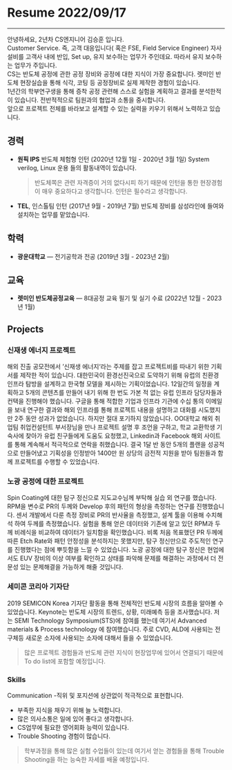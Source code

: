 # Resume 2022/09/17

---

안녕하세요, 2년차 CS엔지니어 김승훈 입니다.
<br/>
Customer Service. 즉, 고객 대응입니다( 혹은 FSE, Field Service Engineer) 자사 설비를 고객사 내에 
반입, Set up, 유지 보수하는 업무가 주인데요. 따라서 유지 보수하는 업무가 주입니다.
<br/>
CS는 반도체 공정에 관한 공정 장비와 공정에 대한 지식이 가장 중요합니다.
렛미인 반도체 현장실습을 통해 식각, 코팅 등 공정장비로 실제 제작한 경험이 있습니다.
<br/>
1년간의 학부연구생을 통해 증착 공정 관련해 스스로 실험을 계획하고 결과를 분석한적이 있습니다.
전반적적으로 팀원과의 협업과 소통을 중시합니다.
<br/>
앞으로 프로젝트 전체를 바라보고 설계할 수 있는 실력을 키우기 위해서 노력하고 있습니다.

## 경력

- **원픽 IPS** 반도체 체험형 인턴
  (2020년 12월 1일 - 2020년 3월 1일)
  System verilog, Linux 운용 들의 활동내역이 있습니다.
  
  > 반도체쪽은 관련 자격증이 거의 없다시피 하기 때문에 인턴을 통한 현장경험이 매우 중요하다고 생각합니다. 인턴은 필수라고 생각합니다.
  
- **TEL**,  인스톨팀 인턴
  (2017년 9월 - 2019년 7월)
  반도체 장비를 삼성라인에 들여와 설치하는 업무를 맡았습니다.

## 학력

- **광운대학교** — 전기공학과 전공
  (2019년 3월 - 2023년 2월)

## 교육

- **렛미인 반도체공정교육** — 8대공정 교육 필기 및 실기 수료
  (2022년 12월 - 2023년 1월)

## Projects

### 신재생 에너지 프로젝트

해외 진출 공모전에서 ’신재생 에너지‘라는 주제를 잡고 프로젝트비를 따내기 위한 기획서를 제작한 적이 있습니다. 대한민국이 환경선진국으로 도약하기 위해 유럽의 친환경 인프라 탐방을 설계하고 한국형 모델을 제시하는 기획이었습니다. 12일간의 일정을 계획하고 5개의 콘텐츠를 만들어 내기 위해 한 번도 가본 적 없는 유럽 인프라 담당자들과 컨택을 진행해야 했습니다. 구글을 통해 적합한 기업과 인프라 기관에 수십 통의 이메일을 보내 연구한 결과와 해외 인프라를 통해 프로젝트 내용을 설명하고 대화를 시도했지만 2주 동안 성과가 없었습니다. 하지만 절대 포기하지 않았습니다. OO대학교 해외 취업팀 취업컨설턴트 부서장님을 만나 프로젝트 설명 후 조언을 구하고, 학교 교환학생 기숙사에 찾아가 유럽 친구들에게 도움도 요청했고, Linkedin과 Facebook 해외 사이트를 통해 계속해서 적극적으로 연락을 취했습니다. 결국 1달 반 동안 5개의 플랜을 성공적으로 만들어냈고 기획성을 인정받아 1400만 원 상당의 금전적 지원을 받아 팀원들과 함께 프로젝트를 수행할 수 있었습니다.

### 노광 공정에 대한 프로젝트

Spin Coating에 대한 탐구 정신으로 지도교수님께 부탁해 실습 외 연구를 했습니다. RPM을 변수로 PR의 두께와 Develop 후의 패턴의 형상을 측정하는 연구를 진행했습니다. 센서 개발에서 다룬 측정 장비로 PR의 반사율을 측정했고, 설계 툴을 이용해 수치해석 하여 두께를 측정했습니다. 실험을 통해 얻은 데이터와 기존에 알고 있던 RPM과 두께 비례식을 비교하여 데이터가 일치함을 확인했습니다. 비록 처음 목표했던 PR 두께에 따른 Etch Rate와 패턴 안정성을 분석하지는 못했지만, 탐구 정신만으로 주도적인 연구를 진행했다는 점에 뿌듯함을 느낄 수 있었습니다. 노광 공정에 대한 탐구 정신은 현업에서도 EUV 장비의 이상 여부를 확인하고 상태를 파악해 문제를 해결하는 과정에서 더 전문성 있는 문제해결을 가능하게 해줄 것입니다.

 ### 세미콘 코리아 기자단
 
 2019 SEMICON Korea 기자단 활동을 통해 전체적인 반도체 시장의 흐름을 알아볼 수 있었습니다. Keynote는 반도체 시장의 트렌드,
 상황, 미래예측 등을 조사했습니다. 저는 SEMI Technology Symposium(STS)에 참여를 했는데 여기서 Advanced materials & Process 
 technology 에 참여했습니다. 주로 CVD, ALD에 사용되는 전구체등 새로운 소자에 사용되는 소자에 대해서 들을 수 있었습니다.
 
 > 많은 프로젝트 경험들과 반도체 관련 지식이 현장업무에 있어서 연결되기 때문에 To do list에 포함할 예정입니다. 
### Skills

Communication 
-직위 및 포지션에 상관없이 적극적으로 표현합니다.
- 부족한 지식을 채우기 위해 늘 노력합니다.
- 많은 의사소통은 일에 있어 좋다고 생각합니다.
- CS업무에 필요한 영어회화 능력이 있습니다.
- Trouble Shooting 경험이 많습니다.

> 학부과정을 통해 많은 실험 수업들이 있는데 여기서 얻는 경험들을 통해 Trouble Shooting을 하는 능숙한 자세를 배울 예정입니다.
